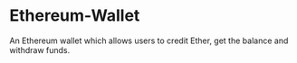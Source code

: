 # Ethereum-Wallet
An Ethereum wallet which allows users to credit Ether, get the balance and withdraw funds.
